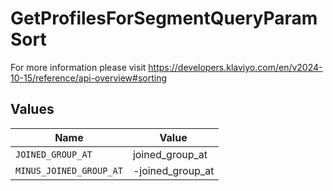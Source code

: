 # GetProfilesForSegmentQueryParamSort

For more information please visit https://developers.klaviyo.com/en/v2024-10-15/reference/api-overview#sorting


## Values

| Name                    | Value                   |
| ----------------------- | ----------------------- |
| `JOINED_GROUP_AT`       | joined_group_at         |
| `MINUS_JOINED_GROUP_AT` | -joined_group_at        |